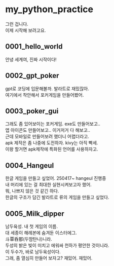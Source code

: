 # my_python_practice
그런 겁니다.   
이제 시작해 보려고요.

## 0001_hello_world   
안녕 세계여, 진짜 시작이다!   

## 0002_gpt_poker
gpt로 코딩에 입문해볼까. 발라트로 재밌잖아.   
여기에서 착안해서 포커게임을 만들어봤어.   

## 0003_poker_gui
그래도 좀 있어보이는 포커게임. exe도 만들어보고..   
앱 아이콘도 만들어보고.. 이거저거 다 해보고..   
근데 모바일로 만들어보려 했더니 어렵더라고.   
apk 제작은 좀 나중에 도전하자. kivy는 아직 빡세.   
이왕 할거면 apk제작에 특화된 언어를 사용하자고.    

## 0004_Hangeul
한글 게임을 만들고 싶었어. 250417~ hangeul 진행중   
내 머리에 있는 걸 최대한 실현시켜보고자 했어.   
뭐, 나쁘지 않은 것 같긴 하다.   
한글의 구조가 담긴 발라트로 류의 게임을 만들고 싶었다.

## 0005_Milk_dipper
남두육성. 내 첫 게임의 이름.   
대 세종이 해례본에 숨겨둔 이스터에그.   
斗覃呑那(두땀탄나)니라.   
두성의 밝은 빛이 미치고 에워싸 천하가 평안한 것이니라.   
이 두수가, 바로 남두육성이다.   
그래, 좀 열심히 만들어 보자고? 재밌어. 재밌어.






